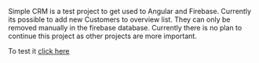 Simple CRM is a test project to get used to Angular and Firebase. Currently its possible to add new Customers to overview list. They can only be removed manually in the firebase database. Currently there is no plan to continue this project as other projects are more important.

To test it [click here](https://simple-crm.vercel.app/)
